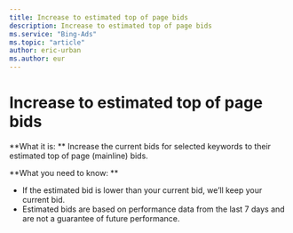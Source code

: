 ```yaml
---
title: Increase to estimated top of page bids
description: Increase to estimated top of page bids
ms.service: "Bing-Ads"
ms.topic: "article"
author: eric-urban
ms.author: eur
---
```


# Increase to estimated top of page bids

**What it is: **       Increase the current bids for selected keywords to their estimated top of page (mainline) bids.

**What you need to know: **
- If the estimated bid is lower than your current bid, we’ll keep your current bid.
- Estimated bids are based on performance data from the last 7 days and are not a guarantee of future performance.


